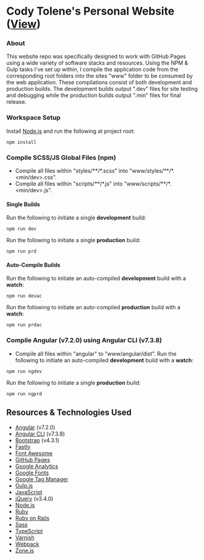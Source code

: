 # Cody Tolene's Personal Website ([View](https://www.codytolene.com))
### About
This website repo was specifically designed to work with GitHub Pages using a wide variety of software stacks and resources. Using the NPM & Gulp tasks I've set up within, I compile the application code from the corresponding root folders into the sites "www" folder to be consumed by the web application. These compilations consist of both development and production builds. The development builds output ".dev" files for site testing and debugging while the production builds output ".min" files for final release.

### Workspace Setup
Install [Node.js](https://nodejs.org/en/) and run the following at project root:
```
npm install
```

### Compile SCSS/JS Global Files (npm)
- Compile all files within "styles/\*\*/\*.scss" into "www/styles/\*\*/\*.<min/dev>.css".
- Compile all files within "scripts/\*\*/\*.js" into "www/scripts/\*\*/\*.<min/dev>.js".
#### Single Builds
Run the following to initiate a single **development** build:
```
npm run dev
```
Run the following to initiate a single **production** build:
```
npm run prd
```
#### Auto-Compile Builds
Run the following to initiate an auto-compiled **development** build with a **watch**:
```
npm run devac
```
Run the following to initiate an auto-compiled **production** build with a **watch**:
```
npm run prdac
```

### Compile Angular (v7.2.0) using Angular CLI (v7.3.8)
- Compile all files within "angular" to "www/angular/dist".
Run the following to initiate an auto-compiled **development** build with a **watch**:
```
npm run ngdev
```
Run the following to initiate a single **production** build:
```
npm run ngprd
```

## Resources & Technologies Used
- [Angular](https://angular.io/) (v7.2.0)
- [Angular CLI](https://cli.angular.io/) (v7.3.8)
- [Bootstrap](https://getbootstrap.com/) (v4.3.1)
- [Fastly](https://www.fastly.com/)
- [Font Awesome](https://fontawesome.com/)
- [GitHub Pages](https://pages.github.com/)
- [Google Analytics](https://analytics.google.com/analytics/web/)
- [Google Fonts](https://fonts.google.com/)
- [Google Tag Manager](https://tagmanager.google.com/)
- [Gulp.js](https://gulpjs.com/)
- [JavaScript](https://www.javascript.com/)
- [jQuery](https://jquery.com/) (v3.4.0)
- [Node.js](https://nodejs.org/en/)
- [Ruby](https://www.ruby-lang.org/en/)
- [Ruby on Rails](https://rubyonrails.org/)
- [Sass](https://sass-lang.com/)
- [TypeScript](https://www.typescriptlang.org/)
- [Varnish](http://varnish-cache.org/)
- [Webpack](https://webpack.js.org/)
- [Zone.js](https://github.com/angular/zone.js/)
